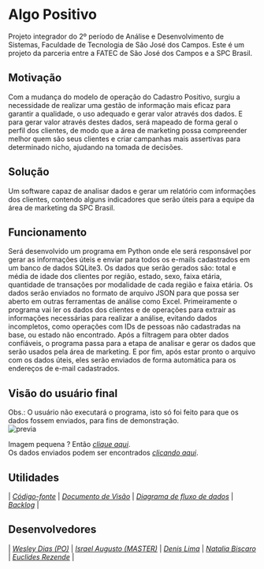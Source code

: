 # Algo Positivo
Projeto integrador do 2º período de Análise e Desenvolvimento de Sistemas, Faculdade de Tecnologia de São José dos Campos.
Este é um projeto da parceria entre a FATEC de São José dos Campos e a SPC Brasil.

## Motivação
Com a mudança do modelo de operação do Cadastro Positivo, surgiu a necessidade de
realizar uma gestão de informação mais eficaz para garantir a qualidade, o uso adequado e
gerar valor através dos dados. E para gerar valor através destes dados, será mapeado de
forma geral o perfil dos clientes, de modo que a área de marketing possa compreender
melhor quem são seus clientes e criar campanhas mais assertivas para determinado nicho,
ajudando na tomada de decisões.

## Solução 
Um software capaz de analisar dados e gerar um relatório com informações dos clientes,
contendo alguns indicadores que serão úteis para a equipe da área de marketing da SPC
Brasil.

## Funcionamento 
Será desenvolvido um programa em Python onde ele será responsável por gerar as
informações úteis e enviar para todos os e-mails cadastrados em um banco de dados
SQLite3.
Os dados que serão gerados são: total e média de idade dos clientes por região, estado,
sexo, faixa etária, quantidade de transações por modalidade de cada região e faixa etária. Os
dados serão enviados no formato de arquivo JSON para que possa ser aberto em outras
ferramentas de análise como Excel.
Primeiramente o programa vai ler os dados dos clientes e de operações para extrair as
informações necessárias para realizar a análise, evitando dados incompletos, como
operações com IDs de pessoas não cadastradas na base, ou estado não encontrado.
Após a filtragem para obter dados confiáveis, o programa passa para a etapa de analisar e
gerar os dados que serão usados pela área de marketing.
E por fim, após estar pronto o arquivo com os dados úteis, eles serão enviados de forma
automática para os endereços de e-mail cadastrados.

## Visão do usuário final 
Obs.: O usuário não executará o programa, isto só foi feito para que os dados fossem enviados, para fins de demonstração.  
![previa](https://github.com/IsraelAugusto0110/PI_ADS_2Sem/blob/master/Ignorar/Previa.gif)

Imagem pequena ? Então [*clique aqui*](https://github.com/IsraelAugusto0110/PI_ADS_2Sem/blob/master/Ignorar/Previa.gif).  
Os dados enviados podem ser encontrados [*clicando aqui*](https://github.com/IsraelAugusto0110/PI_ADS_2Sem/blob/master/C%C3%B3digos/Dados/Final/estados.json).

## Utilidades
| [*Código-fonte*](https://github.com/IsraelAugusto0110/PI_ADS_2Sem/blob/master/C%C3%B3digos/algopositivo.pyw)
| [*Documento de Visão*](https://github.com/IsraelAugusto0110/PI_ADS_2Sem/blob/master/Documenta%C3%A7%C3%A3o/Documento-de-Vis%C3%A3o.pdf)
| [*Diagrama de fluxo de dados*](https://github.com/IsraelAugusto0110/PI_ADS_2Sem/blob/master/Documenta%C3%A7%C3%A3o/Fluxo-de-Dados.pdf)
| [*Backlog*](https://github.com/IsraelAugusto0110/PI_ADS_2Sem/blob/master/Documenta%C3%A7%C3%A3o/Backlog.pdf) |

## Desenvolvedores
| [*Wesley Dias (PO)*](https://www.linkedin.com/in/wesley-dias-bba3a11b2/)
| [*Israel Augusto (MASTER)*](www.linkedin.com/in/israel-augusto-santos-4651b7197)
| [*Denis Lima*](https://github.com/Denis-Lima)
| [*Natalia Biscaro*](https://br.linkedin.com/in/nataliabiscaro)
| [*Euclides Rezende*](https://github.com/euclas) |
